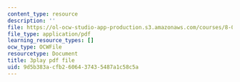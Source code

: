 ```yaml
---
content_type: resource
description: ''
file: https://ol-ocw-studio-app-production.s3.amazonaws.com/courses/8-01sc-classical-mechanics-fall-2016/9d5b383acfb2606437435487a1c58c5a_YdyhDdXaSP4.pdf
file_type: application/pdf
learning_resource_types: []
ocw_type: OCWFile
resourcetype: Document
title: 3play pdf file
uid: 9d5b383a-cfb2-6064-3743-5487a1c58c5a
---
```

